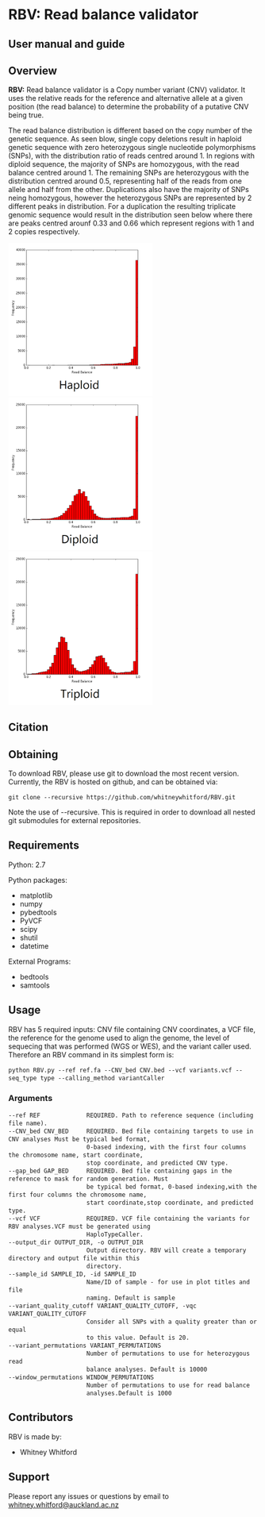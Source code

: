 # RBV: Read balance validator
## User manual and guide


## Overview
**RBV:** Read balance validator is a Copy number variant (CNV) validator. It uses the relative reads for the reference and alternative allele at a given position (the read balance) to determine the probability of a putative CNV being true.

The read balance distribution is different based on the copy number of the genetic sequence. As seen blow, single copy deletions result in haploid genetic sequence with zero heterozygous single nucleotide polymorphisms (SNPs), with the distribution ratio of reads centred around 1. In regions with diploid sequence, the majority of SNPs are homozygous, with the read balance centred around 1. The remaining SNPs are heterozygous with the distribution centred around 0.5, representing half of the reads from one allele and half from the other. Duplications also have the majority of SNPs neing homozygous, however the heterozygous SNPs are represented by 2 different peaks in distribution. For a duplication the resulting triplicate genomic sequence would result in the distribution seen below where there are peaks centred arounf 0.33 and 0.66 which represent regions with 1 and 2 copies respectively.

<img src="./images/haploid_readbal.png" width="290"><img src="./images/diploid_readbal.png" width="290"><img src="./images/triploid_readbal.png" width="290">

## Citation



## Obtaining
To download RBV, please use git to download the most recent version.  Currently, the RBV is hosted on github, and can be obtained via:

    git clone --recursive https://github.com/whitneywhitford/RBV.git

Note the use of --recursive.  This is required in order to download all nested git submodules for external repositories.

## Requirements
Python: 2.7

Python packages:
- matplotlib
- numpy
- pybedtools
- PyVCF
- scipy
- shutil
- datetime

External Programs:
- bedtools
- samtools

## Usage
RBV has 5 required inputs: CNV file containing CNV coordinates, a VCF file, the reference for the genome used to align the genome, the level of sequecing that was performed (WGS or WES), and the variant caller used. Therefore an RBV command in its simplest form is:

  	python RBV.py --ref ref.fa --CNV_bed CNV.bed --vcf variants.vcf --seq_type type --calling_method variantCaller
  
### Arguments
  ~~~~ -h, --help            show this help message and exit
  --ref REF             REQUIRED. Path to reference sequence (including file name).
  --CNV_bed CNV_BED     REQUIRED. Bed file containing targets to use in CNV analyses Must be typical bed format,
                        0-based indexing, with the first four columns the chromosome name, start coordinate,
                        stop coordinate, and predicted CNV type.
  --gap_bed GAP_BED     REQUIRED. Bed file containing gaps in the reference to mask for random generation. Must 
                        be typical bed format, 0-based indexing,with the first four columns the chromosome name,
                        start coordinate,stop coordinate, and predicted type.
  --vcf VCF             REQUIRED. VCF file containing the variants for RBV analyses.VCF must be generated using
                        HaploTypeCaller.
  --output_dir OUTPUT_DIR, -o OUTPUT_DIR
                        Output directory. RBV will create a temporary directory and output file within this
                        directory.
  --sample_id SAMPLE_ID, -id SAMPLE_ID
                        Name/ID of sample - for use in plot titles and file
                        naming. Default is sample
  --variant_quality_cutoff VARIANT_QUALITY_CUTOFF, -vqc VARIANT_QUALITY_CUTOFF
                        Consider all SNPs with a quality greater than or equal
                        to this value. Default is 20.
  --variant_permutations VARIANT_PERMUTATIONS
                        Number of permutations to use for heterozygous read
                        balance analyses. Default is 10000
  --window_permutations WINDOW_PERMUTATIONS
                        Number of permutations to use for read balance
                        analyses.Default is 1000
~~~~ 


## Contributors

RBV is made by:

- Whitney Whitford

## Support

Please report any issues or questions by email to whitney.whitford@auckland.ac.nz
